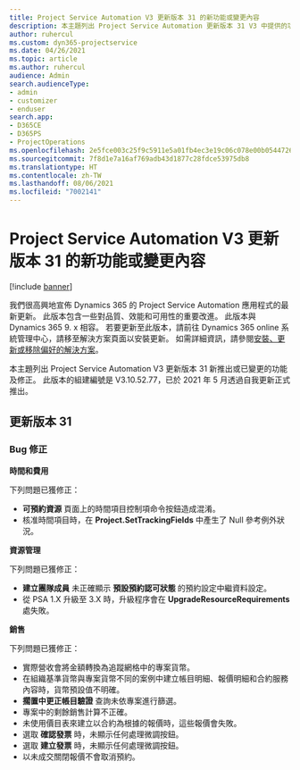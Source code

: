 ```yaml
---
title: Project Service Automation V3 更新版本 31 的新功能或變更內容
description: 本主題列出 Project Service Automation 更新版本 31 V3 中提供的功能和修正。
author: ruhercul
ms.custom: dyn365-projectservice
ms.date: 04/26/2021
ms.topic: article
ms.author: ruhercul
audience: Admin
search.audienceType:
- admin
- customizer
- enduser
search.app:
- D365CE
- D365PS
- ProjectOperations
ms.openlocfilehash: 2e5fce003c25f9c5911e5a01fb4ec3e19c06c078e00b054472699a522b9cd070
ms.sourcegitcommit: 7f8d1e7a16af769adb43d1877c28fdce53975db8
ms.translationtype: HT
ms.contentlocale: zh-TW
ms.lasthandoff: 08/06/2021
ms.locfileid: "7002141"
---
```

# <a name="whats-new-or-changed-in-project-service-automation-update-release-31-v3"></a>Project Service Automation V3 更新版本 31 的新功能或變更內容

[!include [banner](../includes/psa-now-project-operations.md)]

我們很高興地宣佈 Dynamics 365 的 Project Service Automation 應用程式的最新更新。 此版本包含一些對品質、效能和可用性的重要改進。 此版本與 Dynamics 365 9. x 相容。 若要更新至此版本，請前往 Dynamics 365 online 系統管理中心，請移至解決方案頁面以安裝更新。 如需詳細資訊，請參閱[安裝、更新或移除偏好的解決方案](/power-platform/admin/install-remove-preferred-solution)。

本主題列出 Project Service Automation V3 更新版本 31 新推出或已變更的功能及修正。 此版本的組建編號是 V3.10.52.77，已於 2021 年 5 月透過自我更新正式推出。

## <a name="update-release-31"></a>更新版本 31

### <a name="bug-fixes"></a>Bug 修正

**時間和費用**

下列問題已獲修正：

- **可預約資源** 頁面上的時間項目控制項命令按鈕造成混淆。
- 核准時間項目時，在 **Project.SetTrackingFields** 中產生了 Null 參考例外狀況。

**資源管理**

下列問題已獲修正：

- **建立團隊成員** 未正確顯示 **預設預約認可狀態** 的預約設定中繼資料設定。
- 從 PSA 1.X 升級至 3.X 時，升級程序會在 **UpgradeResourceRequirements** 處失敗。


**銷售**

下列問題已獲修正：

- 實際營收會將金額轉換為追蹤網格中的專案貨幣。
- 在組織基準貨幣與專案貨幣不同的案例中建立帳目明細、報價明細和合約服務內容時，貨幣預設值不明確。
- **擱置中更正帳目驗證** 查詢未依專案進行篩選。
- 專案中的剩餘銷售計算不正確。
- 未使用價目表來建立以合約為根據的報價時，這些報價會失敗。
- 選取 **確認發票** 時，未顯示任何處理微調按鈕。
- 選取 **建立發票** 時，未顯示任何處理微調按鈕。
- 以未成交關閉報價不會取消預約。







